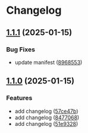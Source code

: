 # Changelog

## [1.1.1](https://github.com/1abhishekpandey/abhishek-kotlin/compare/v1.1.0...v1.1.1) (2025-01-15)


### Bug Fixes

* update manifest ([8968553](https://github.com/1abhishekpandey/abhishek-kotlin/commit/8968553def4df1584f1fc6e50128eb7ded32bb39))

## [1.1.0](https://github.com/1abhishekpandey/abhishek-kotlin/compare/v1.0.0...v1.1.0) (2025-01-15)


### Features

* add changelog ([57ce47b](https://github.com/1abhishekpandey/abhishek-kotlin/commit/57ce47ba374ebc09ab1fd1bed18378a683dce4bc))
* add changelog ([8477068](https://github.com/1abhishekpandey/abhishek-kotlin/commit/847706893ef836f9bce795c15d831befc9b0edef))
* add changelog ([51e9328](https://github.com/1abhishekpandey/abhishek-kotlin/commit/51e9328477cfc6037a01b14ae90517d8e0424a1c))
